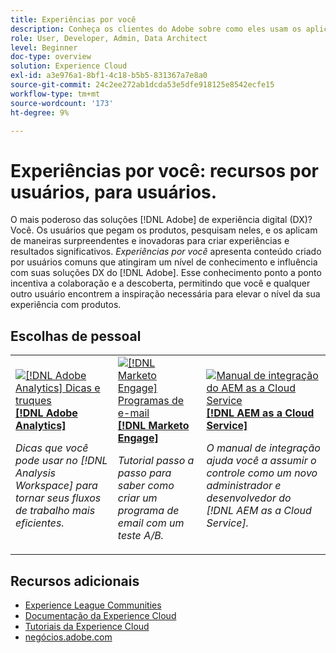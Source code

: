```yaml
---
title: Experiências por você
description: Conheça os clientes do Adobe sobre como eles usam os aplicativos e recursos do Experience Cloud.
role: User, Developer, Admin, Data Architect
level: Beginner
doc-type: overview
solution: Experience Cloud
exl-id: a3e976a1-8bf1-4c18-b5b5-831367a7e8a0
source-git-commit: 24c2ee272ab1dcda53e5dfe918125e8542ecfe15
workflow-type: tm+mt
source-wordcount: '173'
ht-degree: 9%

---
```


# Experiências por você: recursos por usuários, para usuários.

O mais poderoso das soluções [!DNL Adobe] de experiência digital (DX)? Você. Os usuários que pegam os produtos, pesquisam neles, e os aplicam de maneiras surpreendentes e inovadoras para criar experiências e resultados significativos. _Experiências por você_ apresenta conteúdo criado por usuários comuns que atingiram um nível de conhecimento e influência com suas soluções DX do [!DNL Adobe]. Esse conhecimento ponto a ponto incentiva a colaboração e a descoberta, permitindo que você e qualquer outro usuário encontrem a inspiração necessária para elevar o nível da sua experiência com produtos.

<div id="recs-overview-body-1"></div>
<div id="recs-overview-body-2"></div>
<div id="recs-overview-body-3"></div>
<div id="recs-overview-body-4"></div>
<div id="recs-overview-body-5"></div>
<div id="recs-overview-body-6"></div>

<div id="staff-picks-section">

## Escolhas de pessoal

<table>
<tr>
  <td>
    <a href="/help/analytics/analysis-workspace/tips-and-tricks/right-click-tips-and-tricks-for-more-efficient-workflows.md">
      <img alt="[!DNL Adobe Analytics] Dicas e truques" src="https://video.tv.adobe.com/v/3417736?format=jpeg" />
    </a>
    <div>
      <a href="/help/analytics/analysis-workspace/tips-and-tricks/right-click-tips-and-tricks-for-more-efficient-workflows.md">
    <strong>[!DNL Adobe Analytics]</strong>
    </a>
    </div>
    <p>
    <em>Dicas que você pode usar no [!DNL Analysis Workspace] para tornar seus fluxos de trabalho mais eficientes.</em>
    <p>
  </td>
  <td>
    <a href="/help/marketo/programs/email-programs.md">
      <img alt="[!DNL Marketo Engage] Programas de e-mail" src="https://video.tv.adobe.com/v/3453372?format=jpeg&captions=por_br" />
    </a>
    <div>
      <a href="/help/marketo/programs/email-programs.md">
    <strong>[!DNL Marketo Engage]</strong>
    </a>
    </div>
    <p>
    <em>Tutorial passo a passo para saber como criar um programa de email com um teste A/B.</em>
    <p>
  </td>
  <td>
    <a href="/help/experience-manager/cloud-service/expert-resources/aem-champions/onboarding-playbook.md">
      <img alt="Manual de integração do AEM as a Cloud Service" src="https://video.tv.adobe.com/v/3419299?format=jpeg" />
    </a>
    <div>
      <a href="/help/experience-manager/cloud-service/expert-resources/aem-champions/onboarding-playbook.md">
    <strong>[!DNL AEM as a Cloud Service]</strong>
    </a>
    </div>
    <p>
    <em>O manual de integração ajuda você a assumir o controle como um novo administrador e desenvolvedor do [!DNL AEM as a Cloud Service].</em>
    <p>
  </td>
</tr>
</table>
</div>

## Recursos adicionais

* [Experience League Communities](https://experienceleaguecommunities.adobe.com/?profile.language=pt)
* [Documentação da Experience Cloud](https://experienceleague.adobe.com/docs/?lang=pt-BR)
* [Tutoriais da Experience Cloud](https://experienceleague.adobe.com/docs/home-tutorials.html?lang=pt-BR)
* [negócios.adobe.com](https://business.adobe.com/br)

